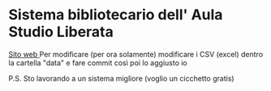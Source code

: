 <h1>Sistema bibliotecario dell' Aula Studio Liberata</h1>
<a href="https://crackednut.github.io/biblioteca-asl/" target="_blank" rel="noopener noreferrer">Sito web </a>
Per modificare (per ora solamente) modificare i CSV (excel) dentro la cartella "data" e fare commit così poi lo aggiusto io

P.S. Sto lavorando a un sistema migliore (voglio un cicchetto gratis)
